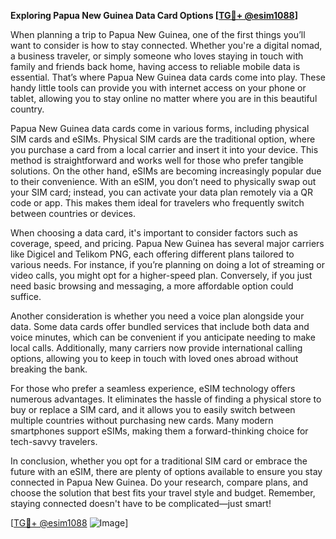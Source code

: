 **Exploring Papua New Guinea Data Card Options [[TG💪+ @esim1088](https://t.me/s/esim1088)]**

When planning a trip to Papua New Guinea, one of the first things you’ll want to consider is how to stay connected. Whether you're a digital nomad, a business traveler, or simply someone who loves staying in touch with family and friends back home, having access to reliable mobile data is essential. That’s where Papua New Guinea data cards come into play. These handy little tools can provide you with internet access on your phone or tablet, allowing you to stay online no matter where you are in this beautiful country.

Papua New Guinea data cards come in various forms, including physical SIM cards and eSIMs. Physical SIM cards are the traditional option, where you purchase a card from a local carrier and insert it into your device. This method is straightforward and works well for those who prefer tangible solutions. On the other hand, eSIMs are becoming increasingly popular due to their convenience. With an eSIM, you don’t need to physically swap out your SIM card; instead, you can activate your data plan remotely via a QR code or app. This makes them ideal for travelers who frequently switch between countries or devices.

When choosing a data card, it's important to consider factors such as coverage, speed, and pricing. Papua New Guinea has several major carriers like Digicel and Telikom PNG, each offering different plans tailored to various needs. For instance, if you’re planning on doing a lot of streaming or video calls, you might opt for a higher-speed plan. Conversely, if you just need basic browsing and messaging, a more affordable option could suffice.

Another consideration is whether you need a voice plan alongside your data. Some data cards offer bundled services that include both data and voice minutes, which can be convenient if you anticipate needing to make local calls. Additionally, many carriers now provide international calling options, allowing you to keep in touch with loved ones abroad without breaking the bank.

For those who prefer a seamless experience, eSIM technology offers numerous advantages. It eliminates the hassle of finding a physical store to buy or replace a SIM card, and it allows you to easily switch between multiple countries without purchasing new cards. Many modern smartphones support eSIMs, making them a forward-thinking choice for tech-savvy travelers.

In conclusion, whether you opt for a traditional SIM card or embrace the future with an eSIM, there are plenty of options available to ensure you stay connected in Papua New Guinea. Do your research, compare plans, and choose the solution that best fits your travel style and budget. Remember, staying connected doesn't have to be complicated—just smart! 

[[TG💪+ @esim1088](https://t.me/s/esim1088) ![Image](https://i.postimg.cc/Y0z9fWf4/image.png)]